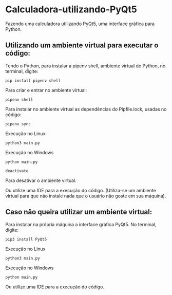 # Calculadora-utilizando-PyQt5
Fazendo uma calculadora utilizando PyQt5, uma interface gráfica para Python.

## Utilizando um ambiente virtual para executar o código:

Tendo o Python, para instalar a pipenv shell, ambiente virtual do Python, no terminal, digite:
```
pip install pipenv shell
```
Para criar e entrar no ambiente virtual:
```
pipenv shell
```
Para instalar no ambiente virtual as dependências do Pipfile.lock, usadas no código:
```
pipenv sync
```
Execução no Linux:
```
python3 main.py
```
Execução no Windows
```
python main.py
```
```
deactivate
```
Para desativar o ambiente virtual.

Ou utilize uma IDE para a execução do código.
(Utiliza-se um ambiente virtual para que não instale nada que o usuário não goste em sua máquina).


## Caso não queira utilizar um ambiente virtual:

Para instalar na própria máquina a interface gráfica PyQt5.
No terminal, digite:
```
pip3 install PyQt5
```
Execução no Linux
```
python3 main.py
```
Execução no Windows
```
python main.py
```
Ou utilize uma IDE para a execução do código.
